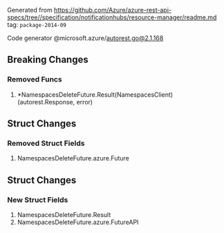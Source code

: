 Generated from https://github.com/Azure/azure-rest-api-specs/tree//specification/notificationhubs/resource-manager/readme.md tag: `package-2014-09`

Code generator @microsoft.azure/autorest.go@2.1.168

## Breaking Changes

### Removed Funcs

1. *NamespacesDeleteFuture.Result(NamespacesClient) (autorest.Response, error)

## Struct Changes

### Removed Struct Fields

1. NamespacesDeleteFuture.azure.Future

## Struct Changes

### New Struct Fields

1. NamespacesDeleteFuture.Result
1. NamespacesDeleteFuture.azure.FutureAPI
